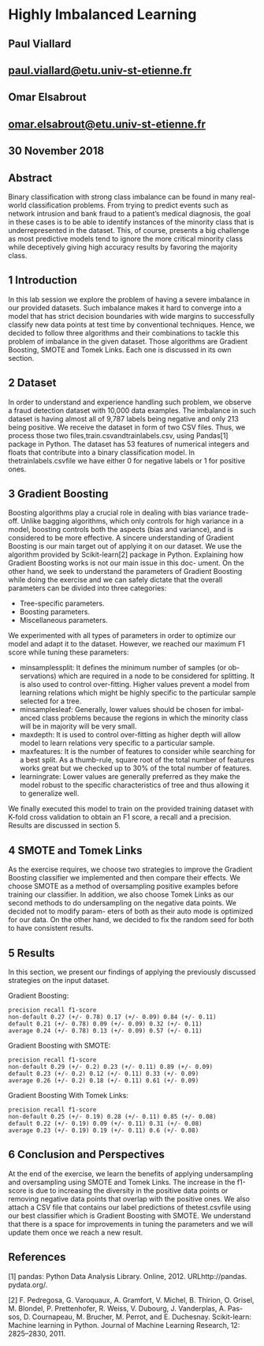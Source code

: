 # Highly Imbalanced Learning

## Paul Viallard

## paul.viallard@etu.univ-st-etienne.fr

## Omar Elsabrout

## omar.elsabrout@etu.univ-st-etienne.fr

## 30 November 2018


## Abstract
Binary classification with strong class imbalance can be found in many
real-world classification problems. From trying to predict events such as
network intrusion and bank fraud to a patient’s medical diagnosis, the goal
in these cases is to be able to identify instances of the minority class that is
underrepresented in the dataset. This, of course, presents a big challenge
as most predictive models tend to ignore the more critical minority class
while deceptively giving high accuracy results by favoring the majority
class.

## 1 Introduction

In this lab session we explore the problem of having a severe imbalance in our
provided datasets. Such imbalance makes it hard to converge into a model that
has strict decision boundaries with wide margins to successfully classify new
data points at test time by conventional techniques.
Hence, we decided to follow three algorithms and their combinations to tackle
this problem of imbalance in the given dataset. Those algorithms are Gradient
Boosting, SMOTE and Tomek Links. Each one is discussed in its own section.

## 2 Dataset

In order to understand and experience handling such problem, we observe a
fraud detection dataset with 10,000 data examples. The imbalance in such
dataset is having almost all of 9,787 labels being negative and only 213 being
positive. We receive the dataset in form of two CSV files. Thus, we process
those two files,train.csvandtrainlabels.csv, using Pandas[1] package
in Python. The dataset has 53 features of numerical integers and floats that
contribute into a binary classification model. In thetrainlabels.csvfile we
have either 0 for negative labels or 1 for positive ones.


## 3 Gradient Boosting

Boosting algorithms play a crucial role in dealing with bias variance trade-off.
Unlike bagging algorithms, which only controls for high variance in a model,
boosting controls both the aspects (bias and variance), and is considered to
be more effective. A sincere understanding of Gradient Boosting is our main
target out of applying it on our dataset. We use the algorithm provided by
Scikit-learn[2] package in Python.
Explaining how Gradient Boosting works is not our main issue in this doc-
ument. On the other hand, we seek to understand the parameters of Gradient
Boosting while doing the exercise and we can safely dictate that the overall
parameters can be divided into three categories:

- Tree-specific parameters.
- Boosting parameters.
- Miscellaneous parameters.

We experimented with all types of parameters in order to optimize our model
and adapt it to the dataset. However, we reached our maximum F1 score while
tuning these parameters:

- minsamplessplit: It defines the minimum number of samples (or ob-
    servations) which are required in a node to be considered for splitting. It
    is also used to control over-fitting. Higher values prevent a model from
    learning relations which might be highly specific to the particular sample
    selected for a tree.
- minsamplesleaf: Generally, lower values should be chosen for imbal-
    anced class problems because the regions in which the minority class will
    be in majority will be very small.
- maxdepth: It is used to control over-fitting as higher depth will allow
    model to learn relations very specific to a particular sample.
- maxfeatures: It is the number of features to consider while searching for
    a best split. As a thumb-rule, square root of the total number of features
    works great but we checked up to 30% of the total number of features.
- learningrate: Lower values are generally preferred as they make the
    model robust to the specific characteristics of tree and thus allowing it to
    generalize well.

We finally executed this model to train on the provided training dataset with
K-fold cross validation to obtain an F1 score, a recall and a precision. Results
are discussed in section 5.


## 4 SMOTE and Tomek Links

As the exercise requires, we choose two strategies to improve the Gradient
Boosting classifier we implemented and then compare their effects. We choose
SMOTE as a method of oversampling positive examples before training our
classifier. In addition, we also choose Tomek Links as our second methods to do
undersampling on the negative data points. We decided not to modify param-
eters of both as their auto mode is optimized for our data. On the other hand,
we decided to fix the random seed for both to have consistent results.

## 5 Results

In this section, we present our findings of applying the previously discussed
strategies on the input dataset.

Gradient Boosting:

```
precision recall f1-score
non-default 0.27 (+/- 0.78) 0.17 (+/- 0.09) 0.84 (+/- 0.11)
default 0.21 (+/- 0.78) 0.09 (+/- 0.09) 0.32 (+/- 0.11)
average 0.24 (+/- 0.78) 0.13 (+/- 0.09) 0.57 (+/- 0.11)
```
Gradient Boosting with SMOTE:

```
precision recall f1-score
non-default 0.29 (+/- 0.2) 0.23 (+/- 0.11) 0.89 (+/- 0.09)
default 0.23 (+/- 0.2) 0.12 (+/- 0.11) 0.33 (+/- 0.09)
average 0.26 (+/- 0.2) 0.18 (+/- 0.11) 0.61 (+/- 0.09)
```
Gradient Boosting With Tomek Links:

```
precision recall f1-score
non-default 0.25 (+/- 0.19) 0.28 (+/- 0.11) 0.85 (+/- 0.08)
default 0.22 (+/- 0.19) 0.09 (+/- 0.11) 0.31 (+/- 0.08)
average 0.23 (+/- 0.19) 0.19 (+/- 0.11) 0.6 (+/- 0.08)
```
## 6 Conclusion and Perspectives

At the end of the exercise, we learn the benefits of applying undersampling and
oversampling using SMOTE and Tomek Links. The increase in the f1-score is
due to increasing the diversity in the positive data points or removing negative
data points that overlap with the positive ones. We also attach a CSV file
that contains our label predictions of thetest.csvfile using our best classifier
which is Gradient Boosting with SMOTE. We understand that there is a space
for improvements in tuning the parameters and we will update them once we
reach a new result.


## References

[1] pandas: Python Data Analysis Library. Online, 2012. URLhttp://pandas.
pydata.org/.

[2] F. Pedregosa, G. Varoquaux, A. Gramfort, V. Michel, B. Thirion, O. Grisel,
M. Blondel, P. Prettenhofer, R. Weiss, V. Dubourg, J. Vanderplas, A. Pas-
sos, D. Cournapeau, M. Brucher, M. Perrot, and E. Duchesnay. Scikit-learn:
Machine learning in Python. Journal of Machine Learning Research, 12:
2825–2830, 2011.


